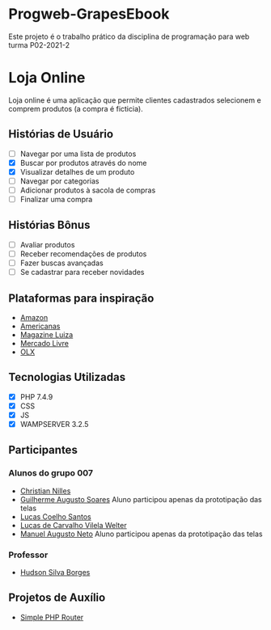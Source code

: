 # Progweb-GrapesEbook

Este projeto é o trabalho prático da disciplina de programação para web turma P02-2021-2

# Loja Online

Loja online é uma aplicação que permite clientes cadastrados selecionem e comprem produtos (a compra é ficticia).

## Histórias de Usuário

- [ ] Navegar por uma lista de produtos
- [x] Buscar por produtos através do nome
- [x] Visualizar detalhes de um produto
- [ ] Navegar por categorias
- [ ] Adicionar produtos à sacola de compras
- [ ] Finalizar uma compra

## Histórias Bônus

- [ ] Avaliar produtos
- [ ] Receber recomendações de produtos
- [ ] Fazer buscas avançadas
- [ ] Se cadastrar para receber novidades

## Plataformas para inspiração

- [Amazon](https://www.amazon.com.br)
- [Americanas](https://www.americanas.com.br)
- [Magazine Luiza](https://www.magazineluiza.com.br)
- [Mercado Livre](https://www.mercadolivre.com.br)
- [OLX](https://www.olx.com.br)

## Tecnologias Utilizadas

- [x] PHP 7.4.9
- [x] CSS
- [x] JS
- [x] WAMPSERVER 3.2.5

## Participantes

### Alunos do grupo 007

- [Christian Nilles](https://github.com/ChristianNilles)
- [Guilherme Augusto Soares]() Aluno participou apenas da prototipação das telas
- [Lucas Coelho Santos](https://github.com/LucasCoelhoSantos)
- [Lucas de Carvalho Vilela Welter](https://github.com/boltwelter123)
- [Manuel Augusto Neto]() Aluno participou apenas da prototipação das telas

### Professor

- [Hudson Silva Borges](https://github.com/hsborges)

## Projetos de Auxílio

- [Simple PHP Router](https://github.com/steampixel/simplePHPRouter)
